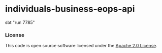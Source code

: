 
# individuals-business-eops-api

sbt "run 7785"

### License

This code is open source software licensed under the [Apache 2.0 License]("http://www.apache.org/licenses/LICENSE-2.0.html").
